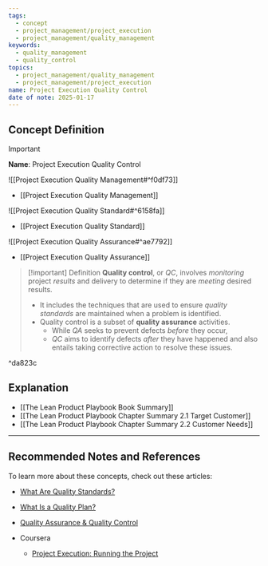 ```yaml
---
tags:
  - concept
  - project_management/project_execution
  - project_management/quality_management
keywords:
  - quality_management
  - quality_control
topics:
  - project_management/quality_management
  - project_management/project_execution
name: Project Execution Quality Control
date of note: 2025-01-17
---
```


## Concept Definition

>[!important]
>**Name**: Project Execution Quality Control

![[Project Execution Quality Management#^f0df73]]

- [[Project Execution Quality Management]]

![[Project Execution Quality Standard#^6158fa]]

- [[Project Execution Quality Standard]]

![[Project Execution Quality Assurance#^ae7792]]

- [[Project Execution Quality Assurance]]

>[!important] Definition
>**Quality control**, or *QC*, involves *monitoring* project *results* and delivery to determine if they are *meeting* desired results. 
>- It includes the techniques that are used to ensure *quality standards* are maintained when a problem is identified. 
>- Quality control is a subset of **quality assurance** activities. 
>	- While *QA* seeks to prevent defects _before_ they occur, 
>	- *QC* aims to identify defects _after_ they have happened and also entails taking corrective action to resolve these issues.

^da823c





## Explanation




- [[The Lean Product Playbook Book Summary]]
- [[The Lean Product Playbook Chapter Summary 2.1 Target Customer]]
- [[The Lean Product Playbook Chapter Summary 2.2 Customer Needs]]


-----------
##  Recommended Notes and References

To learn more about these concepts, check out these articles: 

- [What Are Quality Standards?](https://asq.org/quality-resources/learn-about-standards)
- [What Is a Quality Plan?](https://asq.org/quality-resources/quality-plans)
- [Quality Assurance & Quality Control](https://asq.org/quality-resources/quality-assurance-vs-control)


- Coursera
	- [Project Execution: Running the Project](https://www.coursera.org/learn/project-execution-google/home/welcome)